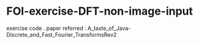 # FOI-exercise-DFT-non-image-input
exercise code . paper referred : A_taste_of_Java-Discrete_and_Fast_Fourier_TransformsRev2
